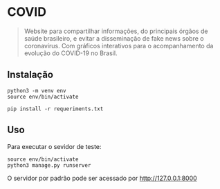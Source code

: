 # COVID 
> Website para compartilhar informações, do principais órgãos de saúde brasileiro, e evitar a disseminação de fake news sobre o coronavírus. Com gráficos interativos para o acompanhamento da evolução do COVID-19 no Brasil.

## Instalação

```
python3 -m venv env
source env/bin/activate

pip install -r requeriments.txt
```

## Uso

Para executar o sevidor de teste:
```
source env/bin/activate
python3 manage.py runserver
```

O servidor por padrão pode ser acessado por http://127.0.0.1:8000
